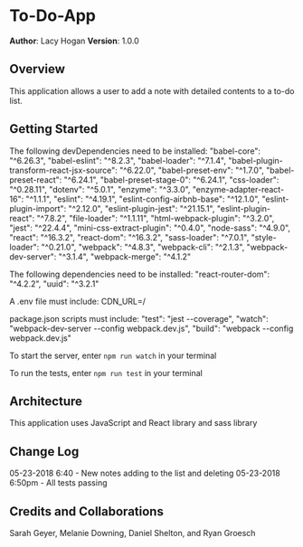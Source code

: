 # To-Do-App
**Author**: Lacy Hogan
**Version**: 1.0.0

## Overview
This application allows a user to add a note with detailed contents to a to-do list. 

## Getting Started
The following devDependencies need to be installed:
  "babel-core": "^6.26.3",
  "babel-eslint": "^8.2.3",
  "babel-loader": "^7.1.4",
  "babel-plugin-transform-react-jsx-source": "^6.22.0",
  "babel-preset-env": "^1.7.0",
  "babel-preset-react": "^6.24.1",
  "babel-preset-stage-0": "^6.24.1",
  "css-loader": "^0.28.11",
  "dotenv": "^5.0.1",
  "enzyme": "^3.3.0",
  "enzyme-adapter-react-16": "^1.1.1",
  "eslint": "^4.19.1",
  "eslint-config-airbnb-base": "^12.1.0",
  "eslint-plugin-import": "^2.12.0",
  "eslint-plugin-jest": "^21.15.1",
  "eslint-plugin-react": "^7.8.2",
  "file-loader": "^1.1.11",
  "html-webpack-plugin": "^3.2.0",
  "jest": "^22.4.4",
  "mini-css-extract-plugin": "^0.4.0",
  "node-sass": "^4.9.0",
  "react": "^16.3.2",
  "react-dom": "^16.3.2",
  "sass-loader": "^7.0.1",
  "style-loader": "^0.21.0",
  "webpack": "^4.8.3",
  "webpack-cli": "^2.1.3",
  "webpack-dev-server": "^3.1.4",
  "webpack-merge": "^4.1.2"

The following dependencies need to be installed:
  "react-router-dom": "^4.2.2",
  "uuid": "^3.2.1"

A .env file must include:
  CDN_URL=/

package.json scripts must include:
  "test": "jest --coverage",
  "watch": "webpack-dev-server --config webpack.dev.js",
  "build": "webpack --config webpack.dev.js"

To start the server, enter `npm run watch` in your terminal

To run the tests, enter `npm run test` in your terminal

## Architecture
This application uses JavaScript and React library and sass library 

## Change Log

05-23-2018 6:40 - New notes adding to the list and deleting
05-23-2018 6:50pm - All tests passing

## Credits and Collaborations
Sarah Geyer, Melanie Downing, Daniel Shelton, and Ryan Groesch